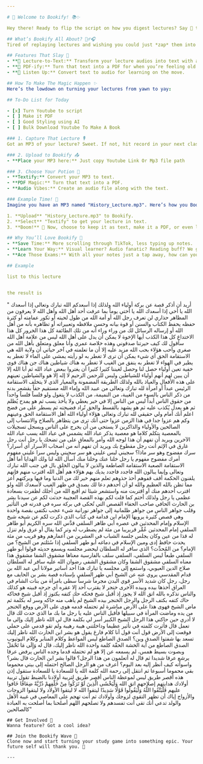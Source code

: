 ```yaml
---

# 🌈 Welcome to Bookify! 📚✨

Hey there! Ready to flip the script on how you digest lectures? Say 👋 to Bookify - your new bestie in turning blah lectures into cool text, nifty PDFs, and even podcasts you can jam to. Let's dive in!

## What’s Bookify All About? 🤷‍♂️🎧
Tired of replaying lectures and wishing you could just *zap* them into notes? Bookify does just that and more. It's like having a wizard in your pocket, but for studying. 🧙‍♀️💼

## Features That Slay 🚀
- **📝 Lecture-to-Text:** Transform your lecture audios into text with a snap.
- **📄 PDF-ify:** Turn that text into a PDF for when you’re feeling old school.
- **🎵 Listen Up:** Convert text to audio for learning on the move.

## How To Make The Magic Happen ✨
Here’s the lowdown on turning your lectures from yawn to yay:

## To-Do List for Today

- [x] Turn Youtube to script
- [ ] Make it PDF
- [ ] Good Styling using AI
- [ ] Bulk Download Youtube To Make A Book

### 1. Capture That Lecture 🎙️
Got an MP3 of your lecture? Sweet. If not, hit record in your next class (with permission, obvs). 

### 2. Upload to Bookify 📤
- **Place your MP3 here:** Just copy Youtube Link Or Mp3 file path

### 3. Choose Your Potion 🧪
- **Textify:** Convert your MP3 to text.
- **PDF Magic:** Turn that text into a PDF.
- **Audio Vibes:** Create an audio file along with the text.

### Example Time! 🌟
Imagine you have an MP3 named "History_Lecture.mp3". Here’s how you Bookify it:

1. **Upload** "History_Lecture.mp3" to Bookify.
2. **Select** "Textify" to get your lecture in text.
3. **Boom!** 🎉 Now, choose to keep it as text, make it a PDF, or even listen to it as an MP3.

## Why You’ll Love Bookify 💖
- **Save Time:** More scrolling through TikTok, less typing up notes.
- **Learn Your Way:** Visual learner? Audio fanatic? Reading buff? We got you.
- **Ace Those Exams:** With all your notes just a tap away, how can you not?

## Example 

list to this lecture


the result is 

```

" أريد أن أذكر قصة عن بركة أولياء الله ولذلك إذا أسعدكم الله تبارك وتعالى إذا أسعدك الله يا أخي إذا أسعدك الله يا أختي يوماً بما عرفت أحد أهل الله وأهل الله لا يعرفون من المظاهر حذاري لن تعرف رجل الله أو أمة الله من طول لحيته أو تكور عمامته أو كثرة حفظه يحفظ الكتاب والسنن أو قوة بيانه وحسن ملافظه وتعبيراته أو تظاهره بأنه من أهل الله أو إرساله الرسائل لك من وراء وراء أنه من تلك الطائفة كل هذا الخرور كل هذا الاختداع كل هذا الكذب أيها الإخوة لا يمكن أن يدل على أهل الله ليس من علامة أهل الله سأقول لك كيف حيرتنا صدقوني وهذه خلاصة عمري وأنا معلق ومتعلق بأهل الله من صغري وأحب هؤلاء بحب الله مزيد عليه إلا أن ما تعلمته في آخر حياتي أن ولاية الله هي الاستقامة الحق أي شيء يمكن أن ترى لا تغطر به لو رأيته يمشي على الماء لا تغطر به يطير في الهواء لا تغطر به ينفق من الغيب لا تغطر به هناك شياطين هناك جن هناك قوى خفية تعين أولياء حصل لنا وحصل لغيننا كثيرا كثيرا أن يغتروا ببعض عباد الله ثم أبا الله إلا أن يبين لهم أنهم أولياء للشياطين وليس للرحمن الرحيم لا إله إلا هو والشياطين تعينهم على هذه الأفعال والعياذ بالله ولذلك الطريقة المضمونة والمعيار الذي لا يتخلف الاستقامة الرئيس عبداً أو امرأة لله تبارك وتعالى من عبيد الله وإماء الله مستقيم حقاً يقشعر بدنه من ذكر الناس بالسوء من الغيبة، من النميمة، من الكذب لا يتغول ولو فلساً فلساً واحداً من حقوق الناس أبداً ليس من الناس إلا في خير يعطي ولا يأخذ يسب ثم هو يمدح يُظلم ثم هو يعدل يُكذب عليه ثم هو يشهد بالقسط والحق تُراد فضيحته ثم يسطر على من فضح اعلم أنك أمام ولي حقيقي لله تبارك وتعالى هؤلاء أولياء الله أهل الاستقامة الحق وعينهم وكم هم عزوا جدا في هذا الزمن عزوا حتى أنك ترى من يتظاهر بالصلاح والانتساب إلى الصالحين والأولياء والذاكرين لا يستحي من أن يخرج على الناس ويسجل تسجيلات بالمعصية يتكلم كلاما هو معصية يذكر عباد الله يشمس في عباد الله يسب عباد الله الآخرين ويريد أن تفهم أن هذا لوجه الله وأمر بالمعاق على من تضحك يا رجل أنت رجل غارق في الإثم أنت رجل مقطوع بك ويريد أن تفهم أنه من أصحاب الأسرار أي أسرار؟ سرك مفضوح وهو سر ماذا؟ سجيني ليس عليني هو سر سجيني وليس سرا عليني مفهوم أمرك مفضوح مفهوم يا رجل خلنا عنك وخلنا منك أسأل الله لنا ولك الهدايا أما أهل الاستقامة الصعبة الاستقامة الصاطعة والذين لا يبالون الخلق بال في جنب الله تبارك وتعالى وإنما يبالون الله فاجدد فاجدد يديك بهم هؤلاء هم أهل الله اقترب منهم فإنهم يلقنون الحكمة أقف قفوهم أحذ حذوهم تعلم منهم خير لك من الدنيا وما فيها وبركتهم أعز مما تظن بالله العظيم والله لو أن أحدهم دعا لك بصدق في ظهر الغيب لأسعدك الله ولو اقترب أحدهم منك أو اقتربت منه واستشعر شيئا ثم أقبع الله من أجلك لظفرت بسعادة عظمى يا رجل ولذلك أختم كما قلت لكم بهذه القصة العجيبة حدثت لكم عن سيدنا بشر بن الحارث الحافي صاحب الحفاء القصص التي تُحكى في بركة سره في قدرته في التأثير وقلب جواهر الناس من جواهر ظلمانية إلى جواهر نورانية شيء عجب نكتفي بقصة واحدة وهي قصص كثيرة يرويها الإمام ابن قدامة في كتاب الذي ذكرت لكم عن شيخه شيخ الإسلام وإمام المحدثين في عصره أبي طاهر السلفي قدَّس الله سره الكريم أبو طاهر السلفي إمام المحدثين عُمِّر قريريبا من مئة لم يضطرب له وتر كما يقال أو عرق ولم تنزل له قذا من عين وكان يجلس جلسة الشباب في العشرين من أعمارهم وهو قريب من مئة يحدث حافظ إدى ومين الإسلام في دماغه أبو طهر السلفي إذا سُئلتم من الشيخ؟ من الإمام؟ من المُحدِّث؟ الذي سافر له السلطان ليحضر مجلسه ويسمع حديثه قولوا أبو طهر السلفي طبعاً ليس السلفي، السلفي سلف بالفارسية معناها مشقوق الشفا مشقوق هذا معناه السلفي مشقوق الشفا وكان مشقوق الشفى رضوان الله عليه سافر له السلطان صلاح الدين العيوبي، واستمع إلى مجلسه يا تبارك هذا أحد أساتير مولانا أبي عبد الله بن قدام المقدسي يروي عنه عن الشيخ أبي طهر السلفي بإسناده قصة بشر بن الحايف مع رجل، رجل كان شديد الأسر قوي البدن مجرماً شرساً سطى بامرأة من بنات الشام في العراق أخذها بيده وبيده الأخرى خنجر لا يقترب أحد إلا عقره أي جرحه فبينه هو كذلك والناس تذكره بالله اتق الله لا يجوز إذ أقبل شيخ فحكه حك كتفه بكتوز إذ أقبل شيخ فحاكه حاك كتفه بكتف الرجل والرجل الخنجر بيده الشيخ لم يأهب منه حاكه وسر له بكلمة ثم ماض الشيخ فهوى هذا على الأرض مباشرة لم تحتمله قدمه هوى على الأرض ووقع الخنجر من يده وماضت المرأة في سبيلها فأقبل الناس عليه يا رجل ما بك ما الذي حدث لك قال لا أدري حين حاكني هذا الرجل الشيخ الكبير أسر لي بكلمة قال لي الله ناظر إليك وإلى ما تعمل قال فأثرت كلمته في تأثير عظيما وداخلتني هيبة رهيبة ولم تقو قدمي على حملي فوقعت إلى الأرض قول أنت قول أنا كلام فارغ يقول هو بشر ابن الحارث الله ناظر إليك تسعد بها شفتوا الصدق وين؟ الصدق الصاطع ليس المواعظ وكلام المنابر وكلام اليوتيوب الصدق الصاطع من آية الخشة الحقّة كلمة واحدة الله ناظر إليك، قال له وَإِلَى مَا تَحْمَلْ وبصوت بسيط همس، لم يسمعه عن إلا هو لم تحتمله قدما وجده الناس يرفض عرقا يرشع عرقا شديدا ثم قال له أتعلمون من هذا الرجل؟ قالوا بشر ابن الحارث قال بشر؟ واسوأته كيف أنظر إليه بعد اليوم؟ أعرف من هو الرجل الصالح احتمله إلى بيتي محموما بقي محموما أسبوعا ثم انتقل إلى رحمة الله كلمة الله يا للسعادة يا للسعادة ستقول إذن هذه أقصر طريق ليس لموعظة الناس أقصر طريق لتربية أولادنا بالضبط تقول تربية أولادك هدايتهم إصلاحهم اتق الله وَلْيَخْشَى الَّذِينَ لَوْ تَرَكُوا مِنْ خَلْفِهِمْ دُرِّيَّةً ضِعَافًا خَافوا عليهم فَلْيَتَّقُوا اللَّهُ وَلْيَقُولُوا قَوْلًا سَدِيدًا ليتقوا الله لا ليتقوا الأولاد ولا ليتقوا الزوجات والأزواج إياك أن تظهر التقوى لزوجك وأولادك ثم أنت تهجم على المعاصي في غيبة الأهل والولد تدعي أنك تقي أنت تفسدهم ولا تصلحهم اللهم أصلحنا بما أصلحت به العبادة كالصالحين"

```
## Get Involved 💌
Wanna feature? Got a cool idea?

## Join the Bookify Wave 🌊
Clone now and start turning your study game into something epic. Your future self will thank you. 🌟

---
```

